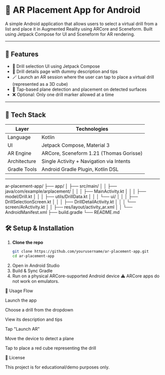 # 🔩 AR Placement App for Android

A simple Android application that allows users to select a virtual drill from a list and place it in Augmented Reality using ARCore and Sceneform. Built using Jetpack Compose for UI and Sceneform for AR rendering.

---

## 📱 Features

- 🚀 Drill selection UI using Jetpack Compose
- 📄 Drill details page with dummy description and tips
- 🪄 Launch an AR session where the user can tap to place a virtual drill (represented as a 3D cube)
- 🎯 Tap-based plane detection and placement on detected surfaces
- ❌ Optional: Only one drill marker allowed at a time

---

## 🧰 Tech Stack

| Layer         | Technologies                               |
|--------------|--------------------------------------------|
| Language      | Kotlin                                     |
| UI            | Jetpack Compose, Material 3                |
| AR Engine     | ARCore, Sceneform 1.21 (Thomas Gorisse)    |
| Architecture  | Single Activity + Navigation via Intents   |
| Gradle Tools  | Android Gradle Plugin, Kotlin DSL          |

---
ar-placement-app/
├── app/
│ ├── src/main/
│ │ ├── java/com/example/arplacement/
│ │ │ ├── MainActivity.kt
│ │ │ ├── model/Drill.kt
│ │ │ ├── utils/DrillData.kt
│ │ │ └── ui/
│ │ │ ├── DrillSelectionScreen.kt
│ │ │ ├── DrillDetailActivity.kt
│ │ │ └── screen/ArActivity.kt
│ │ ├── res/layout/activity_ar.xml
│ │ └── AndroidManifest.xml
├── build.gradle
└── README.md


## 🛠️ Setup & Installation

1. **Clone the repo**
   ```bash
   git clone https://github.com/yourusername/ar-placement-app.git
   cd ar-placement-app

2. Open in Android Studio
3. Build & Sync Gradle
4. Run on a physical ARCore-supported Android device
   ⚠️ ARCore apps do not work on emulators.


🧠 Usage Flow

  Launch the app

  Choose a drill from the dropdown

  View its description and tips

  Tap "Launch AR"

  Move the device to detect a plane

  Tap to place a red cube representing the drill
  

🧾 License

This project is for educational/demo purposes only.


  
